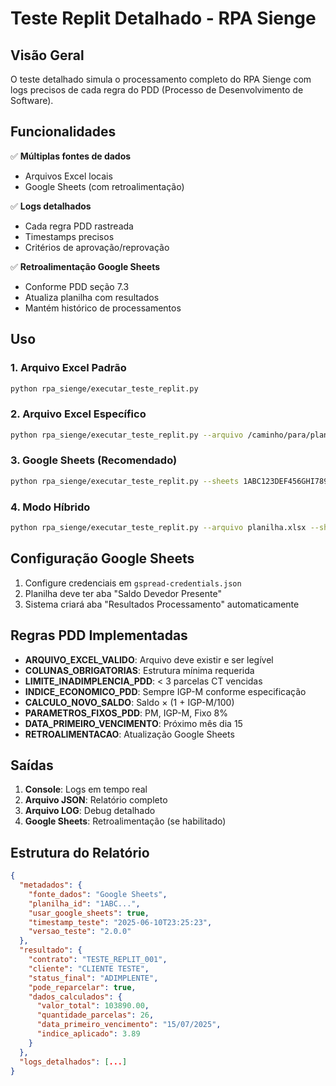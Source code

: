 
# Teste Replit Detalhado - RPA Sienge

## Visão Geral

O teste detalhado simula o processamento completo do RPA Sienge com logs precisos de cada regra do PDD (Processo de Desenvolvimento de Software).

## Funcionalidades

✅ **Múltiplas fontes de dados**
- Arquivos Excel locais
- Google Sheets (com retroalimentação)

✅ **Logs detalhados**
- Cada regra PDD rastreada
- Timestamps precisos
- Critérios de aprovação/reprovação

✅ **Retroalimentação Google Sheets**
- Conforme PDD seção 7.3
- Atualiza planilha com resultados
- Mantém histórico de processamentos

## Uso

### 1. Arquivo Excel Padrão
```bash
python rpa_sienge/executar_teste_replit.py
```

### 2. Arquivo Excel Específico
```bash
python rpa_sienge/executar_teste_replit.py --arquivo /caminho/para/planilha.xlsx
```

### 3. Google Sheets (Recomendado)
```bash
python rpa_sienge/executar_teste_replit.py --sheets 1ABC123DEF456GHI789JKL012MNO345PQR678STU
```

### 4. Modo Híbrido
```bash
python rpa_sienge/executar_teste_replit.py --arquivo planilha.xlsx --sheets PLANILHA_ID
```

## Configuração Google Sheets

1. Configure credenciais em `gspread-credentials.json`
2. Planilha deve ter aba "Saldo Devedor Presente"
3. Sistema criará aba "Resultados Processamento" automaticamente

## Regras PDD Implementadas

- **ARQUIVO_EXCEL_VALIDO**: Arquivo deve existir e ser legível
- **COLUNAS_OBRIGATORIAS**: Estrutura mínima requerida
- **LIMITE_INADIMPLENCIA_PDD**: < 3 parcelas CT vencidas
- **INDICE_ECONOMICO_PDD**: Sempre IGP-M conforme especificação
- **CALCULO_NOVO_SALDO**: Saldo × (1 + IGP-M/100)
- **PARAMETROS_FIXOS_PDD**: PM, IGP-M, Fixo 8%
- **DATA_PRIMEIRO_VENCIMENTO**: Próximo mês dia 15
- **RETROALIMENTACAO**: Atualização Google Sheets

## Saídas

1. **Console**: Logs em tempo real
2. **Arquivo JSON**: Relatório completo
3. **Arquivo LOG**: Debug detalhado
4. **Google Sheets**: Retroalimentação (se habilitado)

## Estrutura do Relatório

```json
{
  "metadados": {
    "fonte_dados": "Google Sheets",
    "planilha_id": "1ABC...",
    "usar_google_sheets": true,
    "timestamp_teste": "2025-06-10T23:25:23",
    "versao_teste": "2.0.0"
  },
  "resultado": {
    "contrato": "TESTE_REPLIT_001",
    "cliente": "CLIENTE TESTE",
    "status_final": "ADIMPLENTE",
    "pode_reparcelar": true,
    "dados_calculados": {
      "valor_total": 103890.00,
      "quantidade_parcelas": 26,
      "data_primeiro_vencimento": "15/07/2025",
      "indice_aplicado": 3.89
    }
  },
  "logs_detalhados": [...]
}
```
